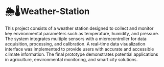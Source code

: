 # 🌦️🌡️Weather-Station
This project consists of a weather station designed to collect and monitor key environmental parameters such as temperature, humidity, and pressure. The system integrates multiple sensors with a microcontroller for data acquisition, processing, and calibration. A real-time data visualization interface was implemented to provide users with accurate and accessible climate information. The final prototype demonstrates potential applications in agriculture, environmental monitoring, and smart city solutions.

